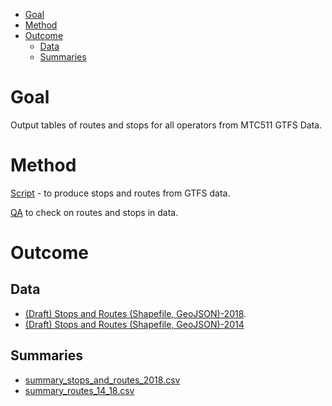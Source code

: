 <!-- MarkdownTOC bracket="round" autolink="true" -->

- [Goal](#goal)
- [Method](#method)
- [Outcome](#outcome)
	- [Data](#data)
	- [Summaries](#summaries)

<!-- /MarkdownTOC -->


# Goal 

Output tables of routes and stops for all operators from MTC511 GTFS Data. 

# Method

[Script](https://github.com/BayAreaMetro/Data-And-Visualization-Projects/blob/master/transit/all_operators.r) - to produce stops and routes from GTFS data. 

[QA](https://github.com/BayAreaMetro/Data-And-Visualization-Projects/blob/master/transit/qa.r) to check on routes and stops in data. 

# Outcome

## Data

- [(Draft) Stops and Routes (Shapefile, GeoJSON)-2018](https://mtcdrive.box.com/v/june-2018-draft-1-transit-feat). 
- [(Draft) Stops and Routes (Shapefile, GeoJSON)-2014](https://mtcdrive.box.com/s/d160lpolkbna0778kp938vt50jvkztj3)

## Summaries

- [summary_stops_and_routes_2018.csv](summary_stops_and_routes_2018.csv)
- [summary_routes_14_18.csv](summary_routes_14_18.csv)
